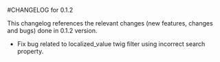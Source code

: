 #CHANGELOG for 0.1.2

This changelog references the relevant changes (new features, changes and bugs) done in 0.1.2 version.

  * Fix bug related to localized_value twig filter using incorrect search property.
  